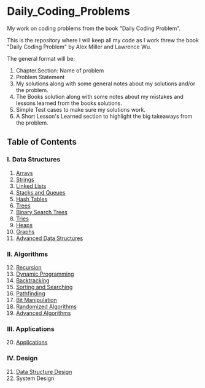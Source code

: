 # Daily_Coding_Problems
My work on coding problems from the book "Daily Coding Problem".

This is the repository where I will keep all my code as I work threw the book "Daily Coding Problem" by Alex Miller and Lawrence Wu. 

The general format will be:

1. Chapter.Section: Name of problem
2. Problem Statement
3. My solutions along with some general notes about my solutions and/or the problem.
4. The Books solution along with some notes about my mistakes and lessons learned from the books solutions.
5. Simple Test cases to make sure my solutions work.
6. A Short Lesson's Learned section to highlight the big takeaways from the problem.

## Table of Contents

### I. Data Structures
1. [Arrays](https://github.com/JSheldon3488/Daily_Coding_Problems/tree/master/Chapter1_Arrays)
2. [Strings](https://github.com/JSheldon3488/Daily_Coding_Problems/tree/master/Chapter2_Strings)
3. [Linked Lists](https://github.com/JSheldon3488/Daily_Coding_Problems/tree/master/Chapter3_LinkedLists)
4. [Stacks and Queues](https://github.com/JSheldon3488/Daily_Coding_Problems/tree/master/Chapter4_Stacks_and_Queues)
5. [Hash Tables](https://github.com/JSheldon3488/Daily_Coding_Problems/tree/master/Chapter5_Hash_Tables)
6. [Trees](https://github.com/JSheldon3488/Daily_Coding_Problems/tree/master/Chapter6_Trees)
7. [Binary Search Trees](https://github.com/JSheldon3488/Daily_Coding_Problems/tree/master/Chapter7_Binary_Search_Trees)
8. [Tries](https://github.com/JSheldon3488/Daily_Coding_Problems/tree/master/Chapter8_Tries)
9. [Heaps](https://github.com/JSheldon3488/Daily_Coding_Problems/tree/master/Chapter9_Heaps)
10. [Graphs](https://github.com/JSheldon3488/Daily_Coding_Problems/tree/master/Chapter10_Graphs)
11. [Advanced Data Structures](https://github.com/JSheldon3488/Daily_Coding_Problems/tree/master/Chapter11_Advanced_Data_Structures)

### II. Algorithms
12. [Recursion](https://github.com/JSheldon3488/Daily_Coding_Problems/tree/master/Chapter12_Recursion)
13. [Dynamic Programming](https://github.com/JSheldon3488/Daily_Coding_Problems/tree/master/Chapter13_Dynamic_Programming)
14. [Backtracking](https://github.com/JSheldon3488/Daily_Coding_Problems/tree/master/Chapter14_Backtracking)
15. [Sorting and Searching](https://github.com/JSheldon3488/Daily_Coding_Problems/tree/master/Chapter15_Sorting_and_Searching)
16. [Pathfinding](https://github.com/JSheldon3488/Daily_Coding_Problems/tree/master/Chapter16_Pathfinding)
17. [Bit Manipulation](https://github.com/JSheldon3488/Daily_Coding_Problems/tree/master/Chapter17_Bit_Manipulation)
18. [Randomized Algorithms](https://github.com/JSheldon3488/Daily_Coding_Problems/tree/master/Chapter18_Randomized_Algorithms)
19. [Advanced Algorithms](https://github.com/JSheldon3488/Daily_Coding_Problems/tree/master/Chapter19_Advanced_Algorithms)

### III. Applications
20. [Applications](https://github.com/JSheldon3488/Daily_Coding_Problems/tree/master/Chapter20_Applications)

### IV. Design
21. [Data Structure Design](https://github.com/JSheldon3488/Daily_Coding_Problems/tree/master/Chapter21_Data_Structure_Design)
22. System Design
